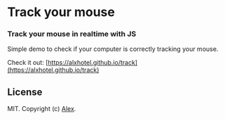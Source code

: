 # Track your mouse

### Track your mouse in realtime with JS

Simple demo to check if your computer is correctly tracking your mouse.

Check it out: [https://alxhotel.github.io/track](https://alxhotel.github.io/track)

## License

MIT. Copyright (c) [Alex](https://github.com/alxhotel).

